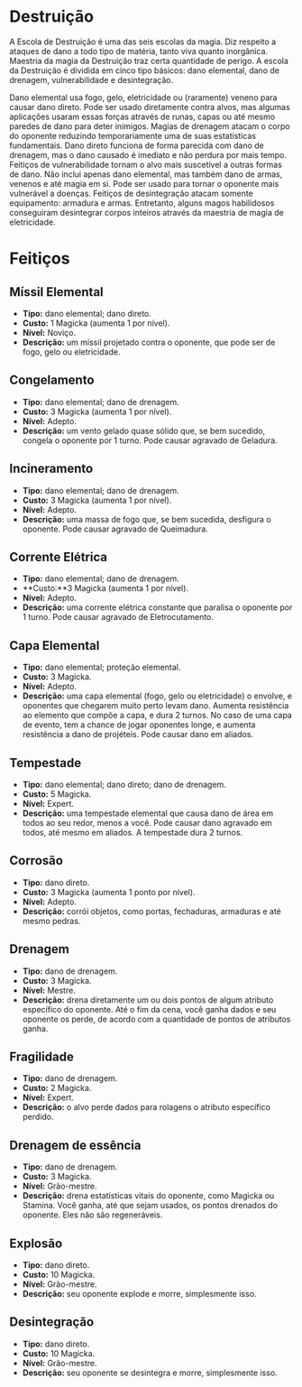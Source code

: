 # Destruição

A Escola de Destruição é uma das seis escolas da magia. Diz respeito a ataques de dano a todo tipo de matéria, tanto viva quanto inorgânica. Maestria da magia da Destruição traz certa quantidade de perigo. A escola da Destruição é dividida em cinco tipo básicos: dano elemental, dano de drenagem, vulnerabilidade e desintegração.

Dano elemental usa fogo, gelo, eletricidade ou (raramente) veneno para causar dano direto. Pode ser usado diretamente contra alvos, mas algumas aplicações usaram essas forças através de runas, capas ou até mesmo paredes de dano para deter inimigos. Magias de drenagem atacam o corpo do oponente reduzindo temporariamente uma de suas estatísticas fundamentais. Dano direto funciona de forma parecida com dano de drenagem, mas o dano causado é imediato e não perdura por mais tempo.
Feitiços de vulnerabilidade tornam o alvo mais suscetível a outras formas de dano. Não inclui apenas dano elemental, mas também dano de armas, venenos e até magia em si. Pode ser usado para tornar o oponente mais vulnerável a doenças.
Feitiços de desintegração atacam somente equipamento: armadura e armas. Entretanto, alguns magos habilidosos conseguiram desintegrar corpos inteiros através da maestria de magia de eletricidade.

# Feitiços
## Míssil Elemental
* **Tipo:** dano elemental; dano direto.
* **Custo:** 1 Magicka (aumenta 1 por nível).
* **Nível:** Noviço.
* **Descrição:** um míssil projetado contra o oponente, que pode ser de fogo, gelo ou eletricidade. 

## Congelamento
* **Tipo:** dano elemental; dano de drenagem.
* **Custo:** 3 Magicka (aumenta 1 por nível).
* **Nível:** Adepto.
* **Descrição:** um vento gelado quase sólido que, se bem sucedido, congela o oponente por 1 turno. Pode causar agravado de Geladura.

## Incineramento
* **Tipo:** dano elemental; dano de drenagem.
* **Custo:** 3 Magicka (aumenta 1 por nível).
* **Nível:** Adepto.
* **Descrição:** uma massa de fogo que, se bem sucedida, desfigura o oponente. Pode causar agravado de Queimadura.

## Corrente Elétrica
* **Tipo:** dano elemental; dano de drenagem.
* **Custo:**3 Magicka (aumenta 1 por nível).
* **Nível:** Adepto.
* **Descrição:** uma corrente elétrica constante que paralisa o oponente por 1 turno. Pode causar agravado de Eletrocutamento. 

## Capa Elemental
* **Tipo:** dano elemental; proteção elemental.
* **Custo:** 3 Magicka.
* **Nível:** Adepto.
* **Descrição:** uma capa elemental (fogo, gelo ou eletricidade) o envolve, e oponentes que chegarem muito perto levam dano. Aumenta resistência ao elemento que compõe a capa, e dura 2 turnos. No caso de uma capa de evento, tem a chance de jogar oponentes longe, e aumenta resistência a dano de projéteis. Pode causar dano em aliados.

## Tempestade
* **Tipo:** dano elemental; dano direto; dano de drenagem.
* **Custo:** 5 Magicka.
* **Nível:** Expert.
* **Descrição:** uma tempestade elemental que causa dano de área em todos ao seu redor, menos a você. Pode causar dano agravado em todos, até mesmo em aliados. A tempestade dura 2 turnos.

## Corrosão
* **Tipo:** dano direto.
* **Custo:** 3 Magicka (aumenta 1 ponto por nível).
* **Nível:** Adepto.
* **Descrição:** corrói objetos, como portas, fechaduras, armaduras e até mesmo pedras.

## Drenagem
* **Tipo:** dano de drenagem.
* **Custo:** 3 Magicka.
* **Nível:** Mestre.
* **Descrição:** drena diretamente um ou dois pontos de algum atributo específico do oponente. Até o fim da cena, você ganha dados e seu oponente os perde, de acordo com a quantidade de pontos de atributos ganha.

## Fragilidade
* **Tipo:** dano de drenagem.
* **Custo:** 2 Magicka.
* **Nível:** Expert.
* **Descrição:** o alvo perde dados para rolagens o atributo específico perdido.

## Drenagem de essência
* **Tipo:** dano de drenagem.
* **Custo:** 3 Magicka.
* **Nível:** Grão-mestre.
* **Descrição:** drena estatísticas vitais do oponente, como Magicka ou Stamina. Você ganha, até que sejam usados, os pontos drenados do oponente. Eles não são regeneráveis.

## Explosão
* **Tipo:** dano direto.
* **Custo:** 10 Magicka.
* **Nível:** Grão-mestre.
* **Descrição:** seu oponente explode e morre, simplesmente isso.

## Desintegração
* **Tipo:** dano direto.
* **Custo:** 10 Magicka.
* **Nível:** Grão-mestre.
* **Descrição:** seu oponente se desintegra e morre, simplesmente isso.
